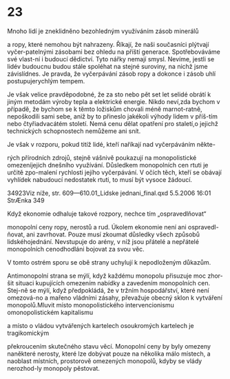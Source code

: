 # 23

Mnoho lidí je zneklidněno bezohledným využíváním zásob minerálů

a ropy, které nemohou být nahrazeny. Říkají, že naši současníci plýtvají vyčer-patelnými zásobami bez ohledu na příští generace. Spotřebováváme své vlast-ní i budoucí dědictví. Tyto nářky nemají smysl. Nevíme, jestli se lidév budoucnu budou stále spoléhat na stejné suroviny, na nichž jsme závislídnes. Je pravda, že vyčerpávání zásob ropy a dokonce i zásob uhlí postupujerychlým tempem.

Je však velice pravděpodobné, že za sto nebo pět set let selidé obrátí k jiným metodám výroby tepla a elektrické energie. Nikdo neví,zda bychom v případě, že bychom se k těmto ložiskům chovali méně marnot-ratně, nepoškodili sami sebe, aniž by to přineslo jakékoli výhody lidem v příš-tím nebo čtyřiadvacátém století. Nemá cenu dělat opatření pro staletí,o jejichž technických schopnostech nemůžeme ani snít.

Je však v rozporu, pokud titíž lidé, kteří naříkají nad vyčerpáváním někte-

rých přírodních zdrojů, stejně vášnivě poukazují na monopolistické omezeníjejich dnešního využívání. Důsledkem monopolních cen rtuti je určitě zpo-malení rychlosti jejího vyčerpávání. V očích těch, kteří se obávají vyhlídek nabudoucí nedostatek rtuti, to musí být vysoce žádoucí.

34923Viz níže, str. 609—610.01_Lidske jednani_final.qxd 5.5.2006 16:01 StrÆnka 349

Když ekonomie odhaluje takové rozpory, nechce tím „ospravedlňovat“

monopolní ceny ropy, nerostů a rud. Úkolem ekonomie není ani ospravedl-ňovat, ani zavrhovat. Pouze musí zkoumat důsledky všech způsobů lidskéhojednání. Nevstupuje do arény, v níž jsou přátelé a nepřátelé monopolních cenodhodláni bojovat za svou věc.

V tomto ostrém sporu se obě strany uchylují k nepodloženým důkazům.

Antimonopolní strana se mýlí, když každému monopolu přisuzuje moc zhor-šit situaci kupujících omezením nabídky a zavedením monopolních cen. Stej-ně se mýlí, když předpokládá, že v tržním hospodářství, které není omezová-no a mařeno vládními zásahy, převažuje obecný sklon k vytváření monopolů.Mluvit místo monopolistického intervencionismu omonopolistickém kapitalismu

a místo o vládou vytvářených kartelech osoukromých kartelech je tragikomickým

překroucením skutečného stavu věcí. Monopolní ceny by byly omezeny naněkteré nerosty, které lze dobývat pouze na několika málo místech, a naoblast místních, prostorově omezených monopolů, kdyby se vlády nerozhod-ly monopoly pěstovat.

